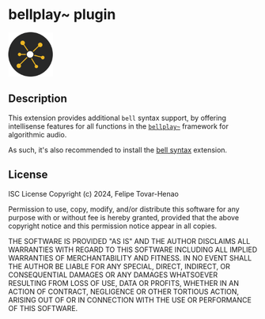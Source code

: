 # bellplay~ plugin

<img height="90px" src="./images/logo.png"/>

## Description 

This extension provides additional `bell` syntax support, by offering intellisense features for all functions in the [`bellplay~`](https://github.com/felipetovarhenao/bellplay) framework for algorithmic audio.

As such, it's also recommended to install the [bell syntax](https://marketplace.visualstudio.com/items?itemName=tovarhenao.bell-syntax) extension.

## License

ISC License
Copyright (c) 2024, Felipe Tovar-Henao

Permission to use, copy, modify, and/or distribute this software for any purpose with or without fee is hereby granted, provided that the above copyright notice and this permission notice appear in all copies.

THE SOFTWARE IS PROVIDED "AS IS" AND THE AUTHOR DISCLAIMS ALL WARRANTIES WITH REGARD TO THIS SOFTWARE INCLUDING ALL IMPLIED WARRANTIES OF MERCHANTABILITY AND FITNESS. IN NO EVENT SHALL THE AUTHOR BE LIABLE FOR ANY SPECIAL, DIRECT, INDIRECT, OR CONSEQUENTIAL DAMAGES OR ANY DAMAGES WHATSOEVER RESULTING FROM LOSS OF USE, DATA OR PROFITS, WHETHER IN AN ACTION OF CONTRACT, NEGLIGENCE OR OTHER TORTIOUS ACTION, ARISING OUT OF OR IN CONNECTION WITH THE USE OR PERFORMANCE OF THIS SOFTWARE.
